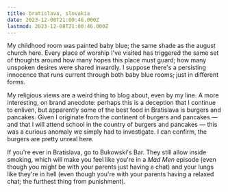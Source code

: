 ```yaml
---
title: bratislava, slovakia
date: 2023-12-08T21:00:46.000Z
lastmod: 2023-12-08T21:00:46.000Z
---
```

My childhood room was painted baby blue; the same shade as the august church here. Every place of worship I've visited has triggered the same set of thoughts around how many hopes this place must guard; how many unspoken desires were shared inwardly. I suppose there's a persisting innocence that runs current through both baby blue rooms; just in different forms.

My religious views are a weird thing to blog about, even by my line. A more interesting, on brand anecdote: perhaps this is a deception that I continue to enliven, but apparently some of the best food in Bratislava is burgers and pancakes. Given I originate from the continent of burgers and pancakes — and that I will attend school in the country of burgers and pancakes — this was a curious anomaly we simply had to investigate. I can confirm, the burgers are pretty unreal here.

If you're ever in Bratislava, go to Bukowski's Bar. They still allow inside smoking, which will make you feel like you're in a *Mad Men* episode (even though you might be with your parents just having a chat) and your lungs like they're in hell (even though you're with your parents having a relaxed chat; the furthest thing from punishment).
